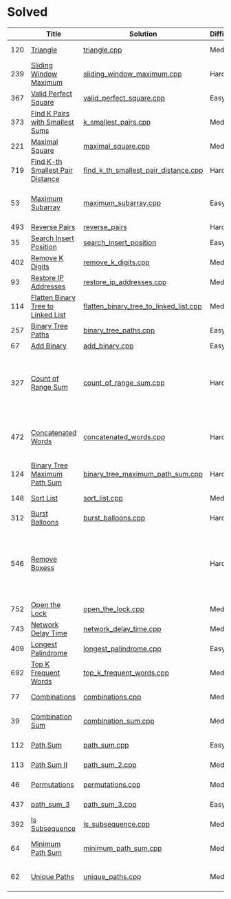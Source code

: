 Solved
========

| | Title | Solution | Difficulty |Key Point|
|---| --- | ---| --- |---|
|120|[Triangle](https://leetcode.com/problems/triangle/description)|[triangle.cpp](algorithms/triangle/triangle.cpp)|Medium| Dynamic Programming|
|239|[Sliding Window Maximum](https://leetcode.com/problems/sliding-window-maximum/description/)|[sliding_window_maximum.cpp](algorithms/sliding_window_maximum/sliding_window_maximum.cpp)|Hard| Monotonic Queue|
|367|[Valid Perfect Square](https://leetcode.com/problems/valid-perfect-square/description/)|[valid_perfect_square.cpp](algorithms/valid_perfect_square/valid_perfect_square.cpp)|Easy|Pay attention to the overflow problem.|
|373|[Find K Pairs with Smallest Sums](https://leetcode.com/problems/find-k-pairs-with-smallest-sums/description/)|[k_smallest_pairs.cpp](algorithms/find_k_pairs_with_smallest_sums/k_smallest_pairs.cpp)|Medium|Priority Queue / Heap|
|221|[Maximal Square](https://leetcode.com/problems/maximal-square/description/)|[maximal_square.cpp](algorithms/maximal_square/maximal_square.cpp)|Medium|Dynamic Programming|
|719|[Find K-th Smallest Pair Distance](https://leetcode.com/problems/find-k-th-smallest-pair-distance/description/)|[find_k_th_smallest_pair_distance.cpp](algorithms/find_k_th_smallest_pair_distance/find_k_th_smallest_pair_distance.cpp)|Hard|Bitmap|
|53|[Maximum Subarray](https://leetcode.com/problems/maximum-subarray/description/)|[maximum_subarray.cpp](algorithms/maximum_subarray/maximum_subarray.cpp)|Easy|Dynamic Programming/Devide and Conquer ([a reference](https://zh.wikipedia.org/wiki/%E6%9C%80%E5%A4%A7%E5%AD%90%E6%95%B0%E5%88%97%E9%97%AE%E9%A2%98))|
|493|[Reverse Pairs](https://leetcode.com/problems/reverse-pairs/description/)|[reverse_pairs](algorithms/reverse_pairs/reverse_pairs.cpp)|Hard|BIT/BST|
|35|[Search Insert Position](https://leetcode.com/problems/search-insert-position/description/)|[search_insert_position](algorithms/search_insert_position/search_insert_position.cpp)|Easy| Binary Search|
|402|[Remove K Digits](https://leetcode.com/problems/remove-k-digits/description/)|[remove_k_digits.cpp](algorithms/remove_k_digits/remove_k_digits.cpp)|Medium|Just analysis, and boundary cases|
|93|[Restore IP Addresses](https://leetcode.com/problems/restore-ip-addresses/description/)|[restore_ip_addresses.cpp](algorithms/restore_ip_addresses/restore_ip_addresses.cpp)|Medium|Just analysis, and boundary cases|
|114|[Flatten Binary Tree to Linked List](https://leetcode.com/problems/flatten-binary-tree-to-linked-list/description/)|[flatten_binary_tree_to_linked_list.cpp](algorithms/flatten_binary_tree_to_linked_list/flatten_binary_tree_to_linked_list.cpp)|Medium|traverse the binary tree|
|257|[Binary Tree Paths](https://leetcode.com/problems/binary-tree-paths/discuss/)|[binary_tree_paths.cpp](algorithms/binary_tree_paths/binary_tree_paths.cpp)|Easy|Nothing special, traverse the tree.|
|67|[Add Binary](https://leetcode.com/problems/add-binary/description/)|[add_binary.cpp](algorithms/add_binary/add_binary.cpp)|Easy|Nothing special|
|327|[Count of Range Sum](https://leetcode.com/problems/count-of-range-sum/description/)|[count_of_range_sum.cpp](algorithms/count_of_range_sum/count_of_range_sum.cpp)|Hard|[Merge Sort for "the two pointer problem"](https://discuss.leetcode.com/topic/33738/share-my-solution/18), the solution to this problem is very similar to 493. reverse pair.|
|472|[Concatenated Words](https://leetcode.com/problems/concatenated-words/description/)|[ concatenated_words.cpp](algorithms/concatenated_words/concatenated_words.cpp)|Hard|Dynamic programming, but this may not good enough, may be I can still try Trie tree.|
|124|[Binary Tree Maximum Path Sum](https://leetcode.com/problems/binary-tree-maximum-path-sum/description/)|[binary_tree_maximum_path_sum.cpp](algorithms/binary_tree_maximum_path_sum/binary_tree_maximum_path_sum.cpp)|Hard|Analysis. Recursive function on a tree.|
|148|[Sort List](https://leetcode.com/problems/sort-list/description/)|[sort_list.cpp](algorithms/sort_list/sort_list.cpp)|Medium|Merge sort on linked list.|
|312|[Burst Balloons](https://leetcode.com/problems/burst-balloons/description/)|[burst_balloons.cpp](algorithms/burst_balloons/burst_balloons.cpp)|Hard|Dynamic programming.|
|546|[Remove Boxess](https://leetcode.com/problems/remove-boxes/description/)||Hard|Dynamic Programming, modify the definition of the problem to absorb the external information so that the new one is self-contained.|
|752|[Open the Lock](https://leetcode.com/contest/weekly-contest-64/problems/open-the-lock/)|[open_the_lock.cpp](algorithms/open_the_lock/open_the_lock.cpp)|Medium|BFS|
|743|[Network Delay Time](https://leetcode.com/problems/network-delay-time/description/)|[network_delay_time.cpp](algorithms/network_delay_time/network_delay_time.cpp)|Medium|BFS|
|409|[Longest Palindrome](https://leetcode.com/problems/longest-palindrome/description/)|[longest_palindrome.cpp](algorithms/longest_palindrome/longest_palindrome.cpp)|Easy|pay attention to special case.|
|692|[Top K Frequent Words](https://leetcode.com/problems/top-k-frequent-words/description/)|[top_k_frequent_words.cpp](algorithms/top_k_frequent_words/top_k_frequent_words.cpp)|Medium|Not very special, sort.|
|77|[Combinations](https://leetcode.com/problems/combinations/description/)|[combinations.cpp](algorithms/combinations/combinations.cpp)|Medium|BFS + recursive solution|
|39|[Combination Sum](https://leetcode.com/problems/combination-sum/description/)|[combination_sum.cpp](algorithms/combination_sum/combination_sum.cpp)|Medium|BFS + recursive solution. The same as 77.|
|112|[Path Sum](https://leetcode.com/problems/path-sum/description/)|[path_sum.cpp](algorithms/path_sum/path_sum.cpp)|Easy|traverse the binary tree.|
|113|[Path Sum II](https://leetcode.com/problems/path-sum-ii/description/)|[path_sum_2.cpp](algorithms/path_sum_2/path_sum_2.cpp)|Medium|traverse the binary tree.|
|46|[Permutations](https://leetcode.com/problems/permutations/description/)|[ permutations.cpp](algorithms/permutations/permutations.cpp)|Medium|BFS + recursive solution|
|437|[path_sum_3](https://leetcode.com/problems/path-sum-iii/description/)|[path_sum_3.cpp](algorithms/path_sum_3/path_sum_3.cpp)|Easy|Two recursive function.|
|392|[Is Subsequence](https://leetcode.com/problems/is-subsequence/description/)|[is_subsequence.cpp](algorithms/is_subsequence/is_subsequence.cpp)|Medium|Nothing special.|
|64|[Minimum Path Sum](https://leetcode.com/problems/minimum-path-sum/description/)|[minimum_path_sum.cpp](algorithms/is_subsequence/minimum_path_sum.cpp)|Medium|Dynamic programming. Similar to 221|
|62|[Unique Paths](https://leetcode.com/problems/unique-paths/description/)|[unique_paths.cpp](algorithms/unique_paths/unique_paths.cpp)|Medium|Dynamic programming. Similar to 221|
